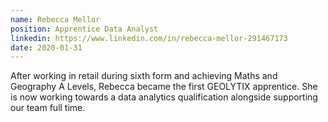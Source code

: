 ```yaml
---
name: Rebecca Mellor
position: Apprentice Data Analyst
linkedin: https://www.linkedin.com/in/rebecca-mellor-291467173
date: 2020-01-31
---
```


After working in retail during sixth form and achieving Maths and Geography A Levels, Rebecca became the first GEOLYTIX apprentice. She is now working towards a data analytics qualification alongside supporting our team full time.
